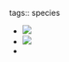 tags:: species

- ![](https://peach-geographical-bat-397.mypinata.cloud/ipfs/QmXymWp4Tv72rZY98apotujCm9kw4NFobzMpC35iHDxfbP)
- ![](https://peach-geographical-bat-397.mypinata.cloud/ipfs/QmeY1w2YY48VXDEy7nWbiZtRv1kvdu5e3wS2Xpn6u2PPss)
-
